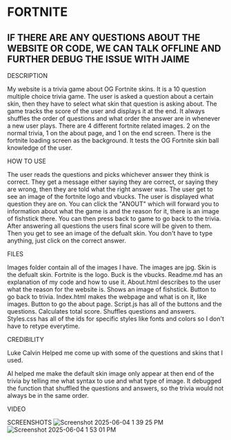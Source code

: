 # FORTNITE
## IF THERE ARE ANY QUESTIONS ABOUT THE WEBSITE OR CODE, WE CAN TALK OFFLINE AND FURTHER DEBUG THE ISSUE WITH JAIME

DESCRIPTION

My website is a trivia game about OG Fortnite skins. It is a 10 question multiple choice trivia game. The user is asked a question about a certain skin, then they have to select what skin that question is asking about. The game tracks the score of the user and displays it at the end. It always shuffles the order of questions and what order the answer are in whenever a new user plays. There are 4 different fortnite related images. 2 on the normal trivia, 1 on the about page, and 1 on the end screen. There is the fortnite loading screen as the background. It tests the OG Fortnite skin ball knowledge of the user.

HOW TO USE

The user reads the questions and picks whichever answer they think is correct. They get a message either saying they are correct, or saying they are wrong, then they are told what the right answer was. The user get to see an image of the fortnite logo and vbucks. The user is displayed what question they are on. You can click the "ANOUT" which will forward you to information about what the game is and the reason for it, there is an image of fishstick there. You can then press back to game to go back to the trivia. After answering all questions the users final score will be given to them. Then you get to see an image of the defualt skin. You don't have to type anything, just click on the correct answer.

FILES

Images folder contain all of the images I have. The images are jpg. Skin is the defualt skin. Fortnite is the logo. Buck is the vbucks.
Readme.md has an explanation of my code and how to use it.
About.html describes to the user what the reason for the website is. Shows an image of fishstick. Button to go back to trivia.
Index.html makes the webpage and what is on it, like images. Button to go the about page.
Script.js has all of the buttons and the questions. Calculates total score. Shuffles questions and answers.
Styles.css has all of the ids for specific styles like fonts and colors so I don't have to retype everytime.

CREDIBILITY

Luke Calvin Helped me come up with some of the questions and skins that I used.

AI helped me make the default skin image only appear at then end of the trivia by telling me what syntax to use and what type of image. It debugged the function that shuffled the questions and answers, so the trivia would not always be in the same order.

VIDEO

SCREENSHOTS
![Screenshot 2025-06-04 1 39 25 PM](https://github.com/user-attachments/assets/971e3476-9b45-434d-8952-9f79193f89a4)
![Screenshot 2025-06-04 1 53 01 PM](https://github.com/user-attachments/assets/478ba4ea-c3d7-405b-ae9d-7b90475b41ed)
